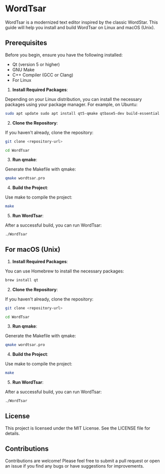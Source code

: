 # WordTsar

WordTsar is a modernized text editor inspired by the classic WordStar. This guide will help you install and build WordTsar on Linux and macOS (Unix).

## Prerequisites

Before you begin, ensure you have the following installed:

- Qt (version 5 or higher)
- GNU Make
- C++ Compiler (GCC or Clang)
- For Linux

1. **Install Required Packages**:

Depending on your Linux distribution, you can install the necessary packages using your package manager. For example, on Ubuntu:

```bash
sudo apt update sudo apt install qt5-qmake qtbase5-dev build-essential
```

2. **Clone the Repository**:

If you haven't already, clone the repository:

```bash
git clone <repository-url>

cd WordTsar
```

3. **Run qmake**:

Generate the Makefile with qmake:

```bash
qmake wordtsar.pro
```

4. **Build the Project**:

Use make to compile the project:

```bash
make
```
5. **Run WordTsar**:

After a successful build, you can run WordTsar:

```bash
./WordTsar
```

## For macOS (Unix)

1. **Install Required Packages**:

You can use Homebrew to install the necessary packages:

```bash
brew install qt
```

2. **Clone the Repository**:

If you haven't already, clone the repository:

```bash
git clone <repository-url> 

cd WordTsar
```

3. **Run qmake**:

Generate the Makefile with qmake:

```bash
qmake wordtsar.pro
```

4. **Build the Project**:

Use make to compile the project:

```bash
make
```

5. **Run WordTsar**:

After a successful build, you can run WordTsar:

```bash
./WordTsar
```

## License

This project is licensed under the MIT License. See the LICENSE file for details.

## Contributions

Contributions are welcome! Please feel free to submit a pull request or open an issue if you find any bugs or have suggestions for improvements.